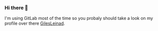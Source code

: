 ### Hi there 👋

I'm using GitLab most of the time so you probaly should take a look on my profile over there [GilesLeinad](https://gitlab.com/GilesLeinad).

<!--
**GilesLeinad/GilesLeinad** is a ✨ _special_ ✨ repository because its `README.md` (this file) appears on your GitHub profile.

Here are some ideas to get you started:

- 🔭 I’m currently working on ...
- 🌱 I’m currently learning ...
- 👯 I’m looking to collaborate on ...
- 🤔 I’m looking for help with ...
- 💬 Ask me about ...
- 📫 How to reach me: ...
- 😄 Pronouns: ...
- ⚡ Fun fact: ...
-->
